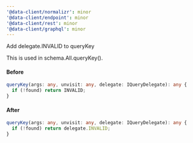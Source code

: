 ```yaml
---
'@data-client/normalizr': minor
'@data-client/endpoint': minor
'@data-client/rest': minor
'@data-client/graphql': minor
---
```


Add delegate.INVALID to queryKey

This is used in schema.All.queryKey().

#### Before

```ts
queryKey(args: any, unvisit: any, delegate: IQueryDelegate): any {
  if (!found) return INVALID;
}
```

#### After

```ts
queryKey(args: any, unvisit: any, delegate: IQueryDelegate): any {
  if (!found) return delegate.INVALID;
}
```
